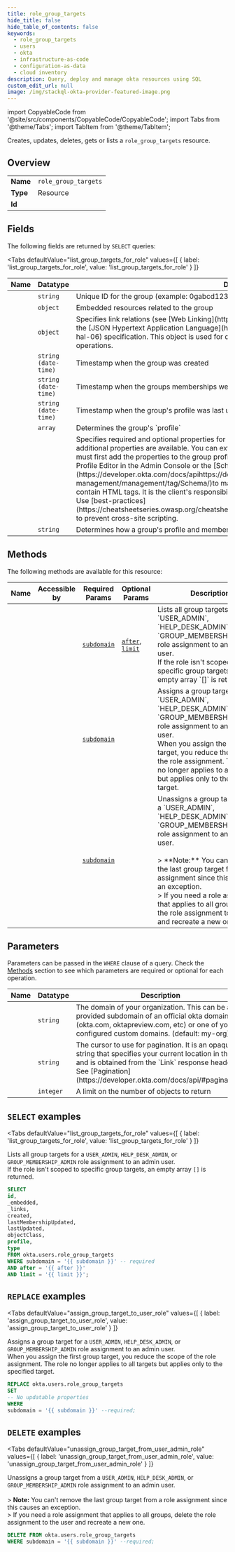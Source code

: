 ```yaml
--- 
title: role_group_targets
hide_title: false
hide_table_of_contents: false
keywords:
  - role_group_targets
  - users
  - okta
  - infrastructure-as-code
  - configuration-as-data
  - cloud inventory
description: Query, deploy and manage okta resources using SQL
custom_edit_url: null
image: /img/stackql-okta-provider-featured-image.png
---
```


import CopyableCode from '@site/src/components/CopyableCode/CopyableCode';
import Tabs from '@theme/Tabs';
import TabItem from '@theme/TabItem';

Creates, updates, deletes, gets or lists a <code>role_group_targets</code> resource.

## Overview
<table><tbody>
<tr><td><b>Name</b></td><td><code>role_group_targets</code></td></tr>
<tr><td><b>Type</b></td><td>Resource</td></tr>
<tr><td><b>Id</b></td><td><CopyableCode code="okta.users.role_group_targets" /></td></tr>
</tbody></table>

## Fields

The following fields are returned by `SELECT` queries:

<Tabs
    defaultValue="list_group_targets_for_role"
    values={[
        { label: 'list_group_targets_for_role', value: 'list_group_targets_for_role' }
    ]}
>
<TabItem value="list_group_targets_for_role">

<table>
<thead>
    <tr>
    <th>Name</th>
    <th>Datatype</th>
    <th>Description</th>
    </tr>
</thead>
<tbody>
<tr>
    <td><CopyableCode code="id" /></td>
    <td><code>string</code></td>
    <td>Unique ID for the group (example: 0gabcd1234)</td>
</tr>
<tr>
    <td><CopyableCode code="_embedded" /></td>
    <td><code>object</code></td>
    <td>Embedded resources related to the group</td>
</tr>
<tr>
    <td><CopyableCode code="_links" /></td>
    <td><code>object</code></td>
    <td>Specifies link relations (see [Web Linking](https://www.rfc-editor.org/rfc/rfc8288)) available using the [JSON Hypertext Application Language](https://datatracker.ietf.org/doc/html/draft-kelly-json-hal-06) specification. This object is used for dynamic discovery of related resources and lifecycle operations.</td>
</tr>
<tr>
    <td><CopyableCode code="created" /></td>
    <td><code>string (date-time)</code></td>
    <td>Timestamp when the group was created</td>
</tr>
<tr>
    <td><CopyableCode code="lastMembershipUpdated" /></td>
    <td><code>string (date-time)</code></td>
    <td>Timestamp when the groups memberships were last updated</td>
</tr>
<tr>
    <td><CopyableCode code="lastUpdated" /></td>
    <td><code>string (date-time)</code></td>
    <td>Timestamp when the group's profile was last updated</td>
</tr>
<tr>
    <td><CopyableCode code="objectClass" /></td>
    <td><code>array</code></td>
    <td>Determines the group's `profile`</td>
</tr>
<tr>
    <td><CopyableCode code="profile" /></td>
    <td><code></code></td>
    <td>Specifies required and optional properties for a group. The `objectClass` of a group determines which additional properties are available.  You can extend group profiles with custom properties, but you must first add the properties to the group profile schema before you can reference them. Use the Profile Editor in the Admin Console or the [Schemas API](https://developer.okta.com/docs/apihttps://developer.okta.com/docs/api/openapi/okta-management/management/tag/Schema/)to manage schema extensions.  Custom properties can contain HTML tags. It is the client's responsibility to escape or encode this data before displaying it. Use [best-practices](https://cheatsheetseries.owasp.org/cheatsheets/Cross_Site_Scripting_Prevention_Cheat_Sheet.html) to prevent cross-site scripting.</td>
</tr>
<tr>
    <td><CopyableCode code="type" /></td>
    <td><code>string</code></td>
    <td>Determines how a group's profile and memberships are managed</td>
</tr>
</tbody>
</table>
</TabItem>
</Tabs>

## Methods

The following methods are available for this resource:

<table>
<thead>
    <tr>
    <th>Name</th>
    <th>Accessible by</th>
    <th>Required Params</th>
    <th>Optional Params</th>
    <th>Description</th>
    </tr>
</thead>
<tbody>
<tr>
    <td><a href="#list_group_targets_for_role"><CopyableCode code="list_group_targets_for_role" /></a></td>
    <td><CopyableCode code="select" /></td>
    <td><a href="#parameter-subdomain"><code>subdomain</code></a></td>
    <td><a href="#parameter-after"><code>after</code></a>, <a href="#parameter-limit"><code>limit</code></a></td>
    <td>Lists all group targets for a `USER_ADMIN`, `HELP_DESK_ADMIN`, or `GROUP_MEMBERSHIP_ADMIN` role assignment to an admin user.<br />If the role isn't scoped to specific group targets, an empty array `[]` is returned.<br /></td>
</tr>
<tr>
    <td><a href="#assign_group_target_to_user_role"><CopyableCode code="assign_group_target_to_user_role" /></a></td>
    <td><CopyableCode code="replace" /></td>
    <td><a href="#parameter-subdomain"><code>subdomain</code></a></td>
    <td></td>
    <td>Assigns a group target for a `USER_ADMIN`, `HELP_DESK_ADMIN`, or `GROUP_MEMBERSHIP_ADMIN` role assignment to an admin user.<br />When you assign the first group target, you reduce the scope of the role assignment. The role no longer applies to all targets but applies only to the specified target.<br /></td>
</tr>
<tr>
    <td><a href="#unassign_group_target_from_user_admin_role"><CopyableCode code="unassign_group_target_from_user_admin_role" /></a></td>
    <td><CopyableCode code="delete" /></td>
    <td><a href="#parameter-subdomain"><code>subdomain</code></a></td>
    <td></td>
    <td>Unassigns a group target from a `USER_ADMIN`, `HELP_DESK_ADMIN`, or `GROUP_MEMBERSHIP_ADMIN` role assignment to an admin user.<br /><br />&gt; **Note:** You can't remove the last group target from a role assignment since this causes an exception.<br />&gt; If you need a role assignment that applies to all groups, delete the role assignment to the user and recreate a new one.<br /></td>
</tr>
</tbody>
</table>

## Parameters

Parameters can be passed in the `WHERE` clause of a query. Check the [Methods](#methods) section to see which parameters are required or optional for each operation.

<table>
<thead>
    <tr>
    <th>Name</th>
    <th>Datatype</th>
    <th>Description</th>
    </tr>
</thead>
<tbody>
<tr id="parameter-subdomain">
    <td><CopyableCode code="subdomain" /></td>
    <td><code>string</code></td>
    <td>The domain of your organization. This can be a provided subdomain of an official okta domain (okta.com, oktapreview.com, etc) or one of your configured custom domains. (default: my-org)</td>
</tr>
<tr id="parameter-after">
    <td><CopyableCode code="after" /></td>
    <td><code>string</code></td>
    <td>The cursor to use for pagination. It is an opaque string that specifies your current location in the list and is obtained from the `Link` response header. See [Pagination](https://developer.okta.com/docs/api/#pagination).</td>
</tr>
<tr id="parameter-limit">
    <td><CopyableCode code="limit" /></td>
    <td><code>integer</code></td>
    <td>A limit on the number of objects to return</td>
</tr>
</tbody>
</table>

## `SELECT` examples

<Tabs
    defaultValue="list_group_targets_for_role"
    values={[
        { label: 'list_group_targets_for_role', value: 'list_group_targets_for_role' }
    ]}
>
<TabItem value="list_group_targets_for_role">

Lists all group targets for a `USER_ADMIN`, `HELP_DESK_ADMIN`, or `GROUP_MEMBERSHIP_ADMIN` role assignment to an admin user.<br />If the role isn't scoped to specific group targets, an empty array `[]` is returned.<br />

```sql
SELECT
id,
_embedded,
_links,
created,
lastMembershipUpdated,
lastUpdated,
objectClass,
profile,
type
FROM okta.users.role_group_targets
WHERE subdomain = '{{ subdomain }}' -- required
AND after = '{{ after }}'
AND limit = '{{ limit }}';
```
</TabItem>
</Tabs>


## `REPLACE` examples

<Tabs
    defaultValue="assign_group_target_to_user_role"
    values={[
        { label: 'assign_group_target_to_user_role', value: 'assign_group_target_to_user_role' }
    ]}
>
<TabItem value="assign_group_target_to_user_role">

Assigns a group target for a `USER_ADMIN`, `HELP_DESK_ADMIN`, or `GROUP_MEMBERSHIP_ADMIN` role assignment to an admin user.<br />When you assign the first group target, you reduce the scope of the role assignment. The role no longer applies to all targets but applies only to the specified target.<br />

```sql
REPLACE okta.users.role_group_targets
SET 
-- No updatable properties
WHERE 
subdomain = '{{ subdomain }}' --required;
```
</TabItem>
</Tabs>


## `DELETE` examples

<Tabs
    defaultValue="unassign_group_target_from_user_admin_role"
    values={[
        { label: 'unassign_group_target_from_user_admin_role', value: 'unassign_group_target_from_user_admin_role' }
    ]}
>
<TabItem value="unassign_group_target_from_user_admin_role">

Unassigns a group target from a `USER_ADMIN`, `HELP_DESK_ADMIN`, or `GROUP_MEMBERSHIP_ADMIN` role assignment to an admin user.<br /><br />&gt; **Note:** You can't remove the last group target from a role assignment since this causes an exception.<br />&gt; If you need a role assignment that applies to all groups, delete the role assignment to the user and recreate a new one.<br />

```sql
DELETE FROM okta.users.role_group_targets
WHERE subdomain = '{{ subdomain }}' --required;
```
</TabItem>
</Tabs>

